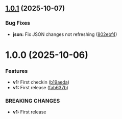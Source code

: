 ## [1.0.1](https://github.com/ragaeeb/bluckajean/compare/v1.0.0...v1.0.1) (2025-10-07)


### Bug Fixes

* **json:** Fix JSON changes not refreshing ([802ebf4](https://github.com/ragaeeb/bluckajean/commit/802ebf47e5d4a9e47e27f8a5acac79f463fce7fe))

# 1.0.0 (2025-10-06)


### Features

* **v1:** First checkin ([b19aeda](https://github.com/ragaeeb/bluckajean/commit/b19aeda99212c938183b91a73327f47350077a6b))
* **v1:** First release ([fab637b](https://github.com/ragaeeb/bluckajean/commit/fab637b7f679fa716425960fb71babdd3b142dcc))


### BREAKING CHANGES

* **v1:** First release
